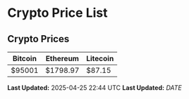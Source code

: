 # Crypto Price List

## Crypto Prices
| Bitcoin | Ethereum | Litecoin |
| ------- | -------- | -------- |
| $95001 | $1798.97 | $87.15 |
**Last Updated:** 2025-04-25 22:44 UTC
**Last Updated:** $DATE$
